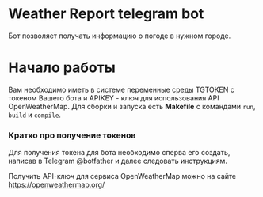# Weather Report telegram bot
Бот позволяет получать информацию о погоде в нужном городе.


# Начало работы
Вам необходимо иметь в системе переменные среды TGTOKEN с токеном Вашего бота
и APIKEY - ключ для использования API OpenWeatherMap.
Для сборки и запуска есть **Makefile** с командами ```run```, ```build``` и ```compile```.

### Кратко про получение токенов
Для получения токена для бота необходимо сперва его создать, написав в 
Telegram @botfather и далее следовать инструкциям.

Получить API-ключ для сервиса OpenWeatherMap можно на сайте https://openweathermap.org/

